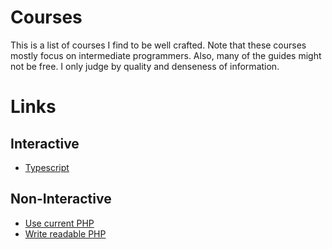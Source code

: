 # Courses
This is a list of courses I find to be well crafted.
Note that these courses mostly focus on intermediate programmers.
Also, many of the guides might not be free.
I only judge by quality and denseness of information.

# Links
## Interactive
- [Typescript](https://www.totaltypescript.com/)

## Non-Interactive
- [Use current PHP](https://front-line-php.com/cheat-sheet)
- [Write readable PHP](https://writing-readable-php.com/)
